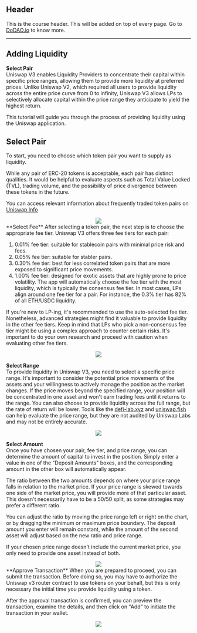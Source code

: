 ## Header
This is the course header. This will be added on top of every page. Go to [DoDAO.io](https://www.dodao.io) to know more.

 ---
 
 ## Adding Liquidity
 
 **Select Pair**        
Uniswap V3 enables Liquidity Providers to concentrate their capital within specific price ranges, allowing them to provide more liquidity at preferred prices. Unlike Uniswap V2, which required all users to provide liquidity across the entire price curve from 0 to infinity, Uniswap V3 allows LPs to selectively allocate capital within the price range they anticipate to yield the highest return.

This tutorial will guide you through the process of providing liquidity using the Uniswap application.

## Select Pair
To start, you need to choose which token pair you want to supply as liquidity.

While any pair of ERC-20 tokens is acceptable, each pair has distinct qualities. It would be helpful to evaluate aspects such as Total Value Locked (TVL), trading volume, and the possibility of price divergence between these tokens in the future.

You can access relevant information about frequently traded token pairs on [Uniswap Info](https://info.uniswap.org/#/pools)

<div align="center">
<img style="max-height:600px" src="https://d31h13bdjwgzxs.cloudfront.net/academy/uniswap-eth-1/Guide/create-a-new-position-uniswap/1682175276579_select_pair_1.png"/>
</div> 
 **Select Fee**        
After selecting a token pair, the next step is to choose the appropriate fee tier. Uniswap V3 offers three fee tiers for each pair:

1. 0.01% fee tier: suitable for stablecoin pairs with minimal price risk and fees.
2. 0.05% fee tier: suitable for stabler pairs.
3. 0.30% fee tier: best for less correlated token pairs that are more exposed to significant price movements.
4. 1.00% fee tier: designed for exotic assets that are highly prone to price volatility.
The app will automatically choose the fee tier with the most liquidity, which is typically the consensus fee tier. In most cases, LPs align around one fee tier for a pair. For instance, the 0.3% tier has 82% of all ETH/USDC liquidity.

If you're new to LP-ing, it's recommended to use the auto-selected fee tier. Nonetheless, advanced strategies might find it valuable to provide liquidity in the other fee tiers. Keep in mind that LPs who pick a non-consensus fee tier might be using a complex approach to counter certain risks. It's important to do your own research and proceed with caution when evaluating other fee tiers.

<div align="center">
<img style="max-height:600px" src="https://d31h13bdjwgzxs.cloudfront.net/academy/uniswap-eth-1/Guide/create-a-new-position-uniswap/1682175799696_select_fees_2.png"/>
</div>
 
 **Select Range**        
To provide liquidity in Uniswap V3, you need to select a specific price range. It's important to consider the potential price movements of the assets and your willingness to actively manage the position as the market changes. If the price moves beyond the specified range, your position will be concentrated in one asset and won't earn trading fees until it returns to the range. You can also choose to provide liquidity across the full range, but the rate of return will be lower. Tools like the [defi-lab.xyz](https://defi-lab.xyz/) and [uniswap.fish](https://uniswap.fish/) can help evaluate the price range, but they are not audited by Uniswap Labs and may not be entirely accurate.

<div align="center">
<img style="max-height:600px" src="https://d31h13bdjwgzxs.cloudfront.net/academy/uniswap-eth-1/Guide/create-a-new-position-uniswap/1682176838834_select_range_3.png"/>
</div>
 
 **Select Amount**        
Once you have chosen your pair, fee tier, and price range, you can determine the amount of capital to invest in the position. Simply enter a value in one of the "Deposit Amounts" boxes, and the corresponding amount in the other box will automatically appear.

The ratio between the two amounts depends on where your price range falls in relation to the market price. If your price range is skewed towards one side of the market price, you will provide more of that particular asset. This doesn't necessarily have to be a 50/50 split, as some strategies may prefer a different ratio.

You can adjust the ratio by moving the price range left or right on the chart, or by dragging the minimum or maximum price boundary. The deposit amount you enter will remain constant, while the amount of the second asset will adjust based on the new ratio and price range.

If your chosen price range doesn't include the current market price, you only need to provide one asset instead of both.

<div align="center">
<img style="max-height:600px" src="https://d31h13bdjwgzxs.cloudfront.net/academy/uniswap-eth-1/Guide/create-a-new-position-uniswap/1682191211191_select_amount_04.png"/>
</div> 
 **Approve Transaction**        
When you are prepared to proceed, you can submit the transaction. Before doing so, you may have to authorize the Uniswap v3 router contract to use tokens on your behalf, but this is only necessary the initial time you provide liquidity using a token.

After the approval transaction is confirmed, you can preview the transaction, examine the details, and then click on "Add" to initiate the transaction in your wallet.

<div align="center">
<img style="max-height:600px" src="https://d31h13bdjwgzxs.cloudfront.net/academy/uniswap-eth-1/Guide/create-a-new-position-uniswap/1682192299983_approve_transaction_4.png"/>
</div>
 
 
